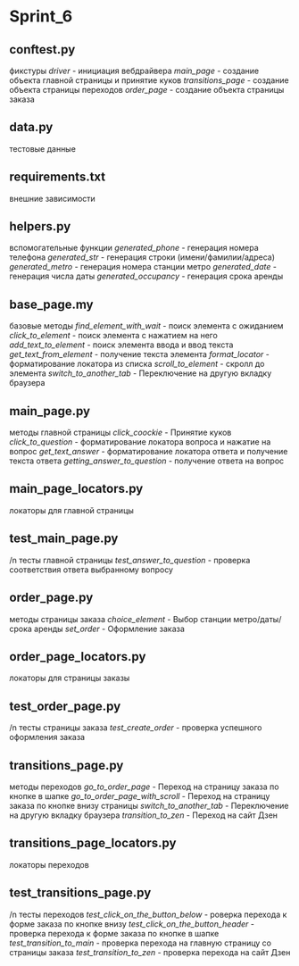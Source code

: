 # Sprint_6

## conftest.py 
фикстуры
_driver_ - инициация вебдрайвера
_main_page_ - создание объекта главной страницы и принятие куков
_transitions_page_ - создание объекта страницы переходов
_order_page_ - создание объекта страницы заказа

## data.py
тестовые данные

## requirements.txt
внешние зависимости

## helpers.py
вспомогательные функции
_generated_phone_ - генерация номера телефона
_generated_str_ - генерация строки (имени/фамилии/адреса)
_generated_metro_ - генерация номера станции метро
_generated_date_ - генерация числа даты
_generated_occupancy_ - генерация срока аренды

## base_page.my
базовые методы
_find_element_with_wait_ - поиск элемента с ожиданием
_click_to_element_ - поиск элемента с нажатием на него
_add_text_to_element_ - поиск элемента ввода и ввод текста
_get_text_from_element_ - получение текста элемента
_format_locator_ - форматирование локатора из списка
_scroll_to_element_ - скролл до элемента
_switch_to_another_tab_ - Переключение на другую вкладку браузера

## main_page.py
методы главной страницы
_click_coockie_ - Принятие куков
_click_to_question_ - форматирование локатора вопроса и нажатие на вопрос
_get_text_answer_ - форматирование локатора ответа и получение текста ответа
_getting_answer_to_question_ - получение ответа на вопрос


## main_page_locators.py
локаторы для главной страницы

## test_main_page.py
/n тесты главной страницы
_test_answer_to_question_ - проверка соответствия ответа выбранному вопросу


## order_page.py
методы страницы заказа
_choice_element_ - Выбор станции метро/даты/срока аренды
_set_order_ - Оформление заказа

## order_page_locators.py
локаторы для страницы заказы

## test_order_page.py
/n тесты страницы заказа
_test_create_order_ - проверка успешного оформления заказа

## transitions_page.py
методы переходов
_go_to_order_page_ - Переход на страницу заказа по кнопке в шапке
_go_to_order_page_with_scroll_ - Переход на страницу заказа по кнопке внизу страницы
_switch_to_another_tab_ - Переключение на другую вкладку браузера
_transition_to_zen_ - Переход на сайт Дзен

## transitions_page_locators.py
локаторы переходов

## test_transitions_page.py
/n тесты переходов
_test_click_on_the_button_below_ - роверка перехода к форме заказа по кнопке внизу
_test_click_on_the_button_header_ - проверка перехода к форме заказа по кнопке в шапке
_test_transition_to_main_ - проверка перехода на главную страницу со страницы заказа
_test_transition_to_zen_ - проверка перехода на сайт Дзен
